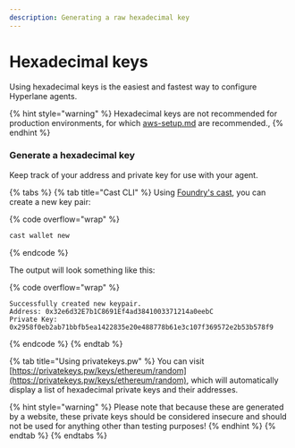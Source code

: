 ```yaml
---
description: Generating a raw hexadecimal key
---
```


# Hexadecimal keys

Using hexadecimal keys is the easiest and fastest way to configure Hyperlane agents.

{% hint style="warning" %}
Hexadecimal keys are not recommended for production environments, for which [aws-setup.md](aws-setup.md "mention") are recommended.,&#x20;
{% endhint %}

### Generate a hexadecimal key&#x20;

Keep track of your address and private key for use with your agent.

{% tabs %}
{% tab title="Cast CLI" %}
Using [Foundry's cast](https://book.getfoundry.sh/cast/), you can create a new key pair:

{% code overflow="wrap" %}
```sh
cast wallet new
```
{% endcode %}

The output will look something like this:

{% code overflow="wrap" %}
```
Successfully created new keypair.
Address: 0x32e6d32E7b1C8691Ef4ad3841003371214a0eebC
Private Key: 0x2958f0eb2ab71bbfb5ea1422835e20e488778b61e3c107f369572e2b53b578f9
```
{% endcode %}
{% endtab %}

{% tab title="Using privatekeys.pw" %}
You can visit [https://privatekeys.pw/keys/ethereum/random](https://privatekeys.pw/keys/ethereum/random), which will automatically display a list of hexadecimal private keys and their addresses.

{% hint style="warning" %}
Please note that because these are generated by a website, these private keys should be considered insecure and should not be used for anything other than testing purposes!
{% endhint %}
{% endtab %}
{% endtabs %}
